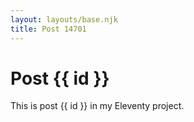 ```yaml
---
layout: layouts/base.njk
title: Post 14701
---
```


# Post {{ id }}

This is post {{ id }} in my Eleventy project.
